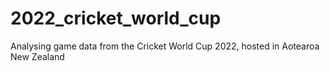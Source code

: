# 2022_cricket_world_cup
Analysing game data from the Cricket World Cup 2022, hosted in Aotearoa New Zealand
